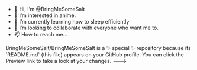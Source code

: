 - 👋 Hi, I’m @BringMeSomeSalt
- 👀 I’m interested in anime.
- 🌱 I’m currently learning how to sleep efficiently
- 💞️ I’m looking to collaborate with everyone who want me to.
- 📫 How to reach me...

<!-->
BringMeSomeSalt/BringMeSomeSalt is a ✨ special ✨ repository because its `README.md` (this file) appears on your GitHub profile.
You can click the Preview link to take a look at your changes.
--->
